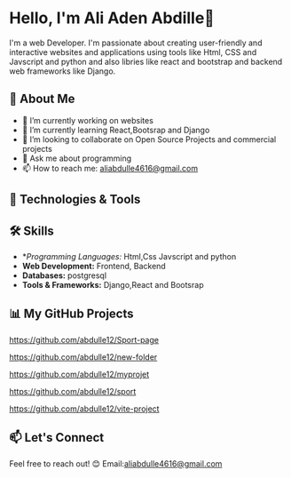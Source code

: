 

# Hello, I'm Ali Aden Abdille👋



I'm a web Developer. I'm passionate about creating user-friendly and interactive  websites and applications using tools like Html, CSS and Javscript and python and also 
libries like react and bootstrap and backend web frameworks like Django.

## 🚀 About Me

- 🔭 I’m currently working on websites
- 🌱 I’m currently learning React,Bootsrap and Django
- 👯 I’m looking to collaborate on Open Source Projects and commercial projects
- 💬 Ask me about programming
- 📫 How to reach me: aliabdulle4616@gmail.com

## 🔧 Technologies & Tools



## 🛠️ Skills

- **Programming Languages:* Html,Css Javscript and python
- **Web Development:** Frontend, Backend
- **Databases:** postgresql
- **Tools & Frameworks:** Django,React and Bootsrap

## 📊 My GitHub Projects
https://github.com/abdulle12/Sport-page

https://github.com/abdulle12/new-folder 

https://github.com/abdulle12/myprojet

https://github.com/abdulle12/sport

https://github.com/abdulle12/vite-project






## 📫 Let's Connect



Feel free to reach out! 😊
Email:aliabdulle4616@gmail.com
